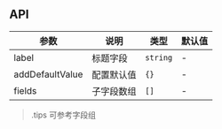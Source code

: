

## API

| 参数      | 说明               | 类型             | 默认值  |
| --------- | ------------------ | ---------------- | ------- |
| label      | 标题字段      | `string`      | -      |
| addDefaultValue      | 配置默认值      | `{}`      | -      |
| fields      | 子字段数组      | `[]`      | -      |


>.tips 可参考字段组
